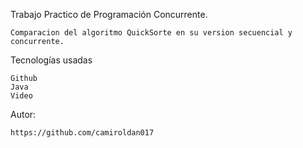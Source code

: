 Trabajo Practico de Programación Concurrente.

    Comparacion del algoritmo QuickSorte en su version secuencial y concurrente.

Tecnologías usadas

    Github
    Java 
    Video 

Autor:

    https://github.com/camiroldan017
